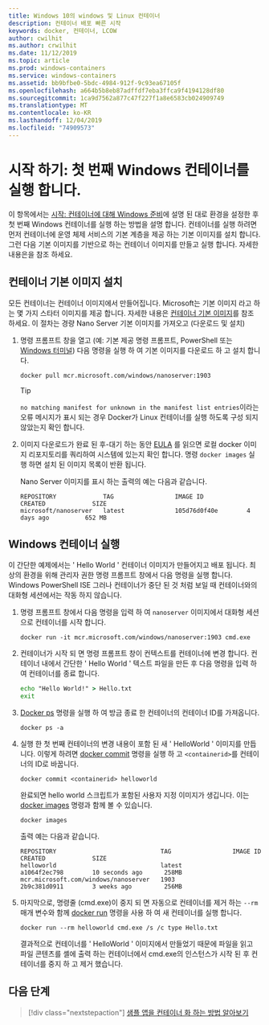 ```yaml
---
title: Windows 10의 windows 및 Linux 컨테이너
description: 컨테이너 배포 빠른 시작
keywords: docker, 컨테이너, LCOW
author: cwilhit
ms.author: crwilhit
ms.date: 11/12/2019
ms.topic: article
ms.prod: windows-containers
ms.service: windows-containers
ms.assetid: bb9bfbe0-5bdc-4984-912f-9c93ea67105f
ms.openlocfilehash: a664b5b8eb87adffdf7eba3ffca9f4194128df80
ms.sourcegitcommit: 1ca9d7562a877c47f227f1a8e6583cb024909749
ms.translationtype: MT
ms.contentlocale: ko-KR
ms.lasthandoff: 12/04/2019
ms.locfileid: "74909573"
---
```

# <a name="get-started-run-your-first-windows-container"></a>시작 하기: 첫 번째 Windows 컨테이너를 실행 합니다.

이 항목에서는 [시작: 컨테이너에 대해 Windows 준비](./set-up-environment.md)에 설명 된 대로 환경을 설정한 후 첫 번째 Windows 컨테이너를 실행 하는 방법을 설명 합니다. 컨테이너를 실행 하려면 먼저 컨테이너에 운영 체제 서비스의 기본 계층을 제공 하는 기본 이미지를 설치 합니다. 그런 다음 기본 이미지를 기반으로 하는 컨테이너 이미지를 만들고 실행 합니다. 자세한 내용은을 참조 하세요.

## <a name="install-a-container-base-image"></a>컨테이너 기본 이미지 설치

모든 컨테이너는 컨테이너 이미지에서 만들어집니다. Microsoft는 기본 이미지 라고 하는 몇 가지 스타터 이미지를 제공 합니다. 자세한 내용은 [컨테이너 기본 이미지](../manage-containers/container-base-images.md)를 참조 하세요. 이 절차는 경량 Nano Server 기본 이미지를 가져오고 (다운로드 및 설치)

1. 명령 프롬프트 창을 열고 (예: 기본 제공 명령 프롬프트, PowerShell 또는 [Windows 터미널](https://www.microsoft.com/p/windows-terminal-preview/9n0dx20hk701?activetab=pivot:overviewtab)) 다음 명령을 실행 하 여 기본 이미지를 다운로드 하 고 설치 합니다.

   ```console
   docker pull mcr.microsoft.com/windows/nanoserver:1903
   ```

   > [!TIP]
   > `no matching manifest for unknown in the manifest list entries`이라는 오류 메시지가 표시 되는 경우 Docker가 Linux 컨테이너를 실행 하도록 구성 되지 않았는지 확인 합니다.

2. 이미지 다운로드가 완료 된 후-대기 하는 동안 [EULA](../images-eula.md) 를 읽으면 로컬 docker 이미지 리포지토리를 쿼리하여 시스템에 있는지 확인 합니다. 명령 `docker images` 실행 하면 설치 된 이미지 목록이 반환 됩니다.

   Nano Server 이미지를 표시 하는 출력의 예는 다음과 같습니다.

   ```console
   REPOSITORY             TAG                 IMAGE ID            CREATED             SIZE
   microsoft/nanoserver   latest              105d76d0f40e        4 days ago          652 MB
   ```

## <a name="run-a-windows-container"></a>Windows 컨테이너 실행

이 간단한 예제에서는 ' Hello World ' 컨테이너 이미지가 만들어지고 배포 됩니다. 최상의 환경을 위해 관리자 권한 명령 프롬프트 창에서 다음 명령을 실행 합니다. Windows PowerShell ISE 그러나 컨테이너가 중단 된 것 처럼 보일 때 컨테이너와의 대화형 세션에서는 작동 하지 않습니다.

1. 명령 프롬프트 창에서 다음 명령을 입력 하 여 `nanoserver` 이미지에서 대화형 세션으로 컨테이너를 시작 합니다.

   ```console
   docker run -it mcr.microsoft.com/windows/nanoserver:1903 cmd.exe
   ```
2. 컨테이너가 시작 되 면 명령 프롬프트 창이 컨텍스트를 컨테이너에 변경 합니다. 컨테이너 내에서 간단한 ' Hello World ' 텍스트 파일을 만든 후 다음 명령을 입력 하 여 컨테이너를 종료 합니다.

   ```cmd
   echo "Hello World!" > Hello.txt
   exit
   ```   

3. [Docker ps](https://docs.docker.com/engine/reference/commandline/ps/) 명령을 실행 하 여 방금 종료 한 컨테이너의 컨테이너 ID를 가져옵니다.

   ```console
   docker ps -a
   ```

4. 실행 한 첫 번째 컨테이너의 변경 내용이 포함 된 새 ' HelloWorld ' 이미지를 만듭니다. 이렇게 하려면 [docker commit](https://docs.docker.com/engine/reference/commandline/commit/) 명령을 실행 하 고 `<containerid>`를 컨테이너의 ID로 바꿉니다.

   ```console
   docker commit <containerid> helloworld
   ```

   완료되면 hello world 스크립트가 포함된 사용자 지정 이미지가 생깁니다. 이는 [docker images](https://docs.docker.com/engine/reference/commandline/images/) 명령과 함께 볼 수 있습니다.

   ```console
   docker images
   ```

   출력 예는 다음과 같습니다.

   ```console
   REPOSITORY                             TAG                 IMAGE ID            CREATED             SIZE
   helloworld                             latest              a1064f2ec798        10 seconds ago      258MB
   mcr.microsoft.com/windows/nanoserver   1903                2b9c381d0911        3 weeks ago         256MB
   ```

5. 마지막으로, 명령줄 (cmd.exe)이 중지 되 면 자동으로 컨테이너를 제거 하는 `--rm` 매개 변수와 함께 [docker run](https://docs.docker.com/engine/reference/commandline/run/) 명령을 사용 하 여 새 컨테이너를 실행 합니다.

   ```console
   docker run --rm helloworld cmd.exe /s /c type Hello.txt
   ```

   결과적으로 컨테이너를 ' HelloWorld ' 이미지에서 만들었기 때문에 파일을 읽고 파일 콘텐츠를 셸에 출력 하는 컨테이너에서 cmd.exe의 인스턴스가 시작 된 후 컨테이너를 중지 하 고 제거 했습니다.

## <a name="next-steps"></a>다음 단계

> [!div class="nextstepaction"]
> [샘플 앱을 컨테이너 화 하는 방법 알아보기](./building-sample-app.md)
